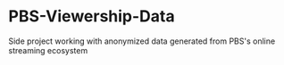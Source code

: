 # PBS-Viewership-Data
Side project working with anonymized data generated from PBS's online streaming ecosystem
